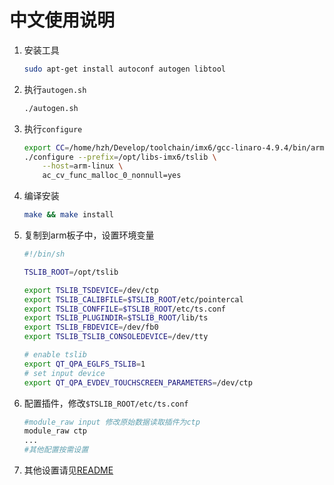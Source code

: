 # 中文使用说明

1. 安装工具

   ```bash
   sudo apt-get install autoconf autogen libtool
   ```

2. 执行`autogen.sh`

   ```bash
   ./autogen.sh
   ```

3. 执行`configure`

   ```bash
   export CC=/home/hzh/Develop/toolchain/imx6/gcc-linaro-4.9.4/bin/arm-linux-gnueabi-gcc
   ./configure --prefix=/opt/libs-imx6/tslib \
       --host=arm-linux \
       ac_cv_func_malloc_0_nonnull=yes
   ```

4. 编译安装

   ```bash
   make && make install
   ```

5. 复制到arm板子中，设置环境变量

   ```bash
   #!/bin/sh
   
   TSLIB_ROOT=/opt/tslib
   
   export TSLIB_TSDEVICE=/dev/ctp
   export TSLIB_CALIBFILE=$TSLIB_ROOT/etc/pointercal
   export TSLIB_CONFFILE=$TSLIB_ROOT/etc/ts.conf
   export TSLIB_PLUGINDIR=$TSLIB_ROOT/lib/ts
   export TSLIB_FBDEVICE=/dev/fb0
   export TSLIB_TSLIB_CONSOLEDEVICE=/dev/tty
   
   # enable tslib
   export QT_QPA_EGLFS_TSLIB=1
   # set input device
   export QT_QPA_EVDEV_TOUCHSCREEN_PARAMETERS=/dev/ctp
   ```

6. 配置插件，修改`$TSLIB_ROOT/etc/ts.conf`

   ```bash
   #module_raw input 修改原始数据读取插件为ctp
   module_raw ctp
   ...
   #其他配置按需设置
   ```

7. 其他设置请见[README](README.md)

